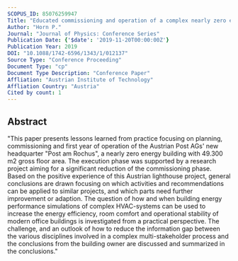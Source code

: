 ```yaml
---
SCOPUS_ID: 85076259947
Title: "Educated commissioning and operation of a complex nearly zero energy office building with the help of dynamic thermal HVAC-simulations-a best practice report from the Austrian postal service headquarter Post am Rochus"
Author: "Horn P."
Journal: "Journal of Physics: Conference Series"
Publication Date: {'$date': '2019-11-20T00:00:00Z'}
Publication Year: 2019
DOI: "10.1088/1742-6596/1343/1/012137"
Source Type: "Conference Proceeding"
Document Type: "cp"
Document Type Description: "Conference Paper"
Affliation: "Austrian Institute of Technology"
Affliation Country: "Austria"
Cited by count: 1
---
```


## Abstract
"This paper presents lessons learned from practice focusing on planning, commissioning and first year of operation of the Austrian Post AGs' new headquarter \"Post am Rochus\", a nearly zero energy building with 49.300 m2 gross floor area. The execution phase was supported by a research project aiming for a significant reduction of the commissioning phase. Based on the positive experience of this Austrian lighthouse project, general conclusions are drawn focusing on which activities and recommendations can be applied to similar projects, and which parts need further improvement or adaption. The question of how and when building energy performance simulations of complex HVAC-systems can be used to increase the energy efficiency, room comfort and operational stability of modern office buildings is investigated from a practical perspective. The challenge, and an outlook of how to reduce the information gap between the various disciplines involved in a complex multi-stakeholder process and the conclusions from the building owner are discussed and summarized in the conclusions."
